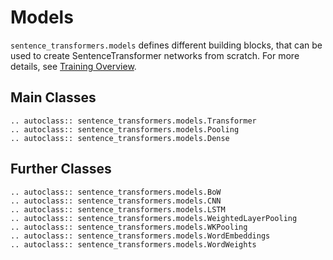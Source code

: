 # Models
`sentence_transformers.models` defines different building blocks, that can be used to create SentenceTransformer networks from scratch. For more details, see [Training Overview](../training/overview.md).

## Main Classes
```eval_rst
.. autoclass:: sentence_transformers.models.Transformer
.. autoclass:: sentence_transformers.models.Pooling
.. autoclass:: sentence_transformers.models.Dense
```

## Further Classes
```eval_rst
.. autoclass:: sentence_transformers.models.BoW
.. autoclass:: sentence_transformers.models.CNN
.. autoclass:: sentence_transformers.models.LSTM
.. autoclass:: sentence_transformers.models.WeightedLayerPooling
.. autoclass:: sentence_transformers.models.WKPooling
.. autoclass:: sentence_transformers.models.WordEmbeddings
.. autoclass:: sentence_transformers.models.WordWeights
```

